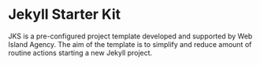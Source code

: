 # Jekyll Starter Kit

JKS is a pre-configured project template developed and supported by Web Island
Agency. The aim of the template is to simplify and reduce amount of routine
actions starting a new Jekyll project.
